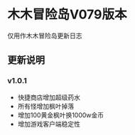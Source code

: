 # 木木冒险岛V079版本
仅用作木木冒险岛更新日志
## 更新说明

### v1.0.1

- 快捷商店增加超级药水
- 所有怪增加枫叶掉落
- 增加100黄金枫叶换1000w金币
- 增加游戏客户端稳定性

